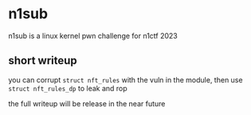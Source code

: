# n1sub

n1sub is a linux kernel pwn challenge for n1ctf 2023

## short writeup
you can corrupt `struct nft_rules` with the vuln in the module, then use 
`struct nft_rules_dp` to leak and rop

the full writeup will be release in the near future
